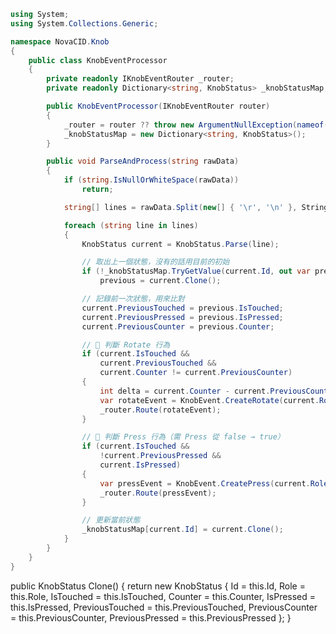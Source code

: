 ```csharp
using System;
using System.Collections.Generic;

namespace NovaCID.Knob
{
    public class KnobEventProcessor
    {
        private readonly IKnobEventRouter _router;
        private readonly Dictionary<string, KnobStatus> _knobStatusMap;

        public KnobEventProcessor(IKnobEventRouter router)
        {
            _router = router ?? throw new ArgumentNullException(nameof(router));
            _knobStatusMap = new Dictionary<string, KnobStatus>();
        }

        public void ParseAndProcess(string rawData)
        {
            if (string.IsNullOrWhiteSpace(rawData))
                return;

            string[] lines = rawData.Split(new[] { '\r', '\n' }, StringSplitOptions.RemoveEmptyEntries);

            foreach (string line in lines)
            {
                KnobStatus current = KnobStatus.Parse(line);

                // 取出上一個狀態，沒有的話用目前的初始
                if (!_knobStatusMap.TryGetValue(current.Id, out var previous))
                    previous = current.Clone();

                // 記錄前一次狀態，用來比對
                current.PreviousTouched = previous.IsTouched;
                current.PreviousPressed = previous.IsPressed;
                current.PreviousCounter = previous.Counter;

                // 🎯 判斷 Rotate 行為
                if (current.IsTouched &&
                    current.PreviousTouched &&
                    current.Counter != current.PreviousCounter)
                {
                    int delta = current.Counter - current.PreviousCounter;
                    var rotateEvent = KnobEvent.CreateRotate(current.Role, delta);
                    _router.Route(rotateEvent);
                }

                // 🎯 判斷 Press 行為（需 Press 從 false → true）
                if (current.IsTouched &&
                    !current.PreviousPressed &&
                    current.IsPressed)
                {
                    var pressEvent = KnobEvent.CreatePress(current.Role);
                    _router.Route(pressEvent);
                }

                // 更新當前狀態
                _knobStatusMap[current.Id] = current.Clone();
            }
        }
    }
}
```


public KnobStatus Clone()
{
    return new KnobStatus
    {
        Id = this.Id,
        Role = this.Role,
        IsTouched = this.IsTouched,
        Counter = this.Counter,
        IsPressed = this.IsPressed,
        PreviousTouched = this.PreviousTouched,
        PreviousCounter = this.PreviousCounter,
        PreviousPressed = this.PreviousPressed
    };
}